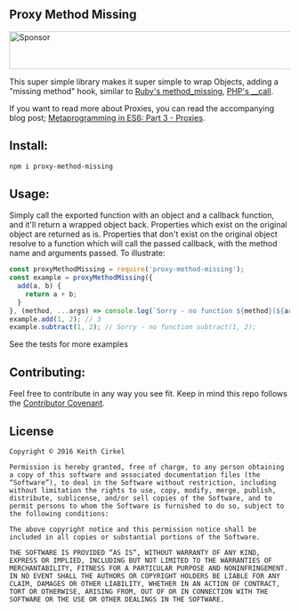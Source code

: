 ## Proxy Method Missing

<a target='_blank' rel='nofollow' href='https://app.codesponsor.io/link/ygkcNhfZ9nTDeVM6P8LSGn1C/keithamus/proxy-method-missing'>  <img alt='Sponsor' width='888' height='68' src='https://app.codesponsor.io/embed/ygkcNhfZ9nTDeVM6P8LSGn1C/keithamus/proxy-method-missing.svg' /></a>

This super simple library makes it super simple to wrap Objects, adding a "missing method" hook, similar to [Ruby's method_missing](http://ruby-doc.org/core-2.1.0/BasicObject.html#method-i-method_missing), [PHP's __call](https://secure.php.net/manual/en/language.oop5.overloading.php#object.call).

If you want to read more about Proxies, you can read the accompanying blog post; [Metaprogramming in ES6: Part 3 - Proxies](https://www.keithcirkel.co.uk/metaprogramming-in-es6-part-3-proxies/).

## Install:

```bash
npm i proxy-method-missing
```

## Usage:

Simply call the exported function with an object and a callback function, and it'll return a wrapped object back. Properties which exist on the original object are returned as is. Properties that don't exist on the original object resolve to a function which will call the passed callback, with the method name and arguments passed. To illustrate:

```js
const proxyMethodMissing = require('proxy-method-missing');
const example = proxyMethodMissing({
  add(a, b) {
    return a + b;
  }
}, (method, ...args) => console.log(`Sorry - no function ${method}(${args.join(' ')})`)));
example.add(1, 2); // 3
example.subtract(1, 2); // Sorry - no function subtract(1, 2);
```

See the tests for more examples

## Contributing:

Feel free to contribute in any way you see fit. Keep in mind this repo follows the [Contributor Covenant](http://contributor-covenant.org/).

## License

```
Copyright © 2016 Keith Cirkel

Permission is hereby granted, free of charge, to any person obtaining a copy of this software and associated documentation files (the “Software”), to deal in the Software without restriction, including without limitation the rights to use, copy, modify, merge, publish, distribute, sublicense, and/or sell copies of the Software, and to permit persons to whom the Software is furnished to do so, subject to the following conditions:

The above copyright notice and this permission notice shall be included in all copies or substantial portions of the Software.

THE SOFTWARE IS PROVIDED “AS IS”, WITHOUT WARRANTY OF ANY KIND, EXPRESS OR IMPLIED, INCLUDING BUT NOT LIMITED TO THE WARRANTIES OF MERCHANTABILITY, FITNESS FOR A PARTICULAR PURPOSE AND NONINFRINGEMENT. IN NO EVENT SHALL THE AUTHORS OR COPYRIGHT HOLDERS BE LIABLE FOR ANY CLAIM, DAMAGES OR OTHER LIABILITY, WHETHER IN AN ACTION OF CONTRACT, TORT OR OTHERWISE, ARISING FROM, OUT OF OR IN CONNECTION WITH THE SOFTWARE OR THE USE OR OTHER DEALINGS IN THE SOFTWARE.
```
